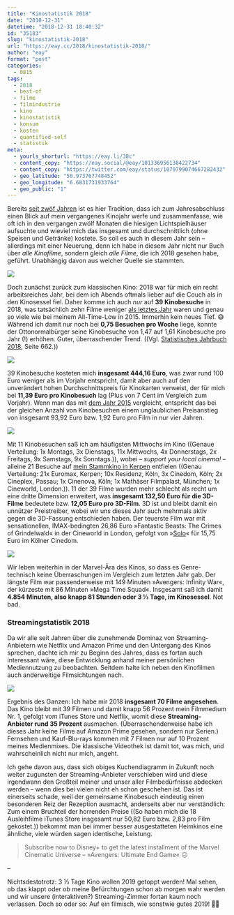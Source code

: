 ```yaml
---
title: "Kinostatistik 2018"
date: "2018-12-31"
datetime: "2018-12-31 18:40:32"
id: "35183"
slug: "kinostatistik-2018"
url: "https://eay.cc/2018/kinostatistik-2018/"
author: "eay"
format: "post"
categories:
  - 0815
tags:
  - 2018
  - best-of
  - filme
  - filmindustrie
  - kino
  - kinostatistik
  - konsum
  - kosten
  - quantified-self
  - statistik
meta:
  - yourls_shorturl: "https://eay.li/38c"
  - content_copy: "https://eay.social/@eay/101336956138422734"
  - content_copy: "https://twitter.com/eay/status/1079799074667282432"
  - geo_latitude: "50.973767748452"
  - geo_longitude: "6.6831731933764"
  - geo_public: "1"
---
```


Bereits [seit zwöf Jahren](https://eay.cc/tag/kinostatistik/) ist es hier Tradition, dass ich zum Jahresabschluss einen Blick auf mein vergangenes Kinojahr werfe und zusammenfasse, wie oft ich in den vergangen zwölf Monaten die hiesigen Lichtspielhäuser aufsuchte und wieviel mich das insgesamt und durchschnittlich (ohne Speisen und Getränke) kostete. So soll es auch in diesem Jahr sein – allerdings mit einer Neuerung, denn ich habe in diesem Jahr nicht nur Buch über _alle Kinofilme_, sondern gleich _alle Filme_, die ich 2018 gesehen habe, geführt. Unabhängig davon aus welcher Quelle sie stammten.

![](https://eay.cc/uploads/2018/kinostatistik2018_kinobesuche.png)

Doch zunächst zurück zum klassischen Kino: 2018 war für mich ein recht arbeitsreiches Jahr, bei dem ich Abends oftmals lieber auf die Couch als in den Kinosessel fiel. Daher komme ich auch _nur_ auf **39 Kinobesuche** in 2018, was tatsächlich zehn Filme weniger [als letztes Jahr](https://eay.cc/2017/kinostatistik-2017/) waren und genau so viele wie bei meinem All-Time-Low in 2015. Immerhin kein neues Tief. 😅 Während ich damit nur noch bei **0,75 Besuchen pro Woche** liege, konnte der Otto­normal­bürger seine Kinobesuche von 1,47 auf 1,61 Kinobesuche pro Jahr (!) erhöhen. Guter, überraschender Trend. ((Vgl. [Statistisches Jahrbuch 2018](https://www.destatis.de/DE/Publikationen/StatistischesJahrbuch/StatistischesJahrbuch.html), Seite 662.))

![](https://eay.cc/uploads/2018/kinostatistik2018_gesamtkosten.png)

39 Kinobesuche kosteten mich **insgesamt 444,16 Euro**, was zwar rund 100 Euro weniger als im Vorjahr entspricht, damit aber auch auf den unverändert hohen Durchschnittspreis für Kinokarten verweist, der für mich bei **11,39 Euro pro Kinobesuch** lag (Plus von 7 Cent im Vergleich zum Vorjahr). Wenn man das mit [dem Jahr 2015](https://eay.cc/2015/kinostatistik-2015/) vergleicht, entspricht das bei der gleichen Anzahl von Kino­besuchen einem unglaublichen Preisanstieg von insgesamt 93,92 Euro bzw. 1,92 Euro pro Film in nur vier Jahren.

![](https://eay.cc/uploads/2018/kinostatistik2018_durchschnittskosten.png)

Mit 11 Kinobesuchen saß ich am häufigsten Mittwochs im Kino ((Genaue Verteilung: 1x Montags, 3x Dienstags, 11x Mittwochs, 4x Donnerstags, 2x Freitags, 9x Samstags, 9x Sonntags.)), wobei – _support your local cinema!_ – alleine 21 Besuche auf [mein Stammkino in Kerpen](http://www.euromax-cinemas.de/) entfielen ((Genau Verteilung: 21x Euromax, Kerpen; 10x Residenz, Köln, 3x Cinedom, Köln; 2x Cineplex, Passau; 1x Cinenova, Köln; 1x Mathäser Filmpalast, München; 1x Cineworld, London.)). 11 der 39 Filme wurden mehr schlecht als recht um eine dritte Dimension erweitert, was **insgesamt 132,50 Euro für die 3D-Filme** bedeutete bzw. **12,05 Euro pro 3D-Film**. 3D ist und bleibt damit ein unnützer Preistreiber, wobei wir uns dieses Jahr auch mehrmals aktiv gegen die 3D-Fassung entschieden haben. Der teuerste Film war mit sensationellen, IMAX-bedingten 26,86 Euro »Fantastic Beasts: The Crimes of Grindelwald« in der Cineworld in London, gefolgt von »[Solo](https://eay.cc/2018/solo-a-star-wars-story-2018/)« für 15,75 Euro im Kölner Cinedom.

![](https://eay.cc/uploads/2018/kinostatistik2018_genres.png)

Wir leben weiterhin in der Marvel-Ära des Kinos, so dass es Genre-technisch keine Überraschungen im Vergleich zum letzten Jahr gab. Der längste Film war passenderweise mit 149 Minuten »Avengers: Infinity War«, der kürzeste mit 86 Minuten »Mega Time Squad«. Insgesamt saß ich damit **4.854 Minuten, also knapp 81 Stunden oder 3 ⅓ Tage, im Kinosessel**. Not bad.

### Streamingstatistik 2018

Da wir alle seit Jahren über die zunehmende Dominaz von Streaming-Anbietern wie Netflix und Amazon Prime und den Untergang des Kinos sprechen, dachte ich mir zu Beginn des Jahres, dass es fortan auch interessant wäre, diese Entwicklung anhand meiner persönlichen Mediennutzung zu beobachten. Seit­dem halte ich neben den Kinofilmen auch anderweitige Filmsichtungen nach.

![](https://eay.cc/uploads/2018/kinostatistik2018_medien.png)

Ergebnis des Ganzen: Ich habe mir 2018 **insgesamt 70 Filme angesehen**. Das Kino bleibt mit 39 Filmen und damit knapp 56 Prozent mein Filmmedium Nr. 1, gefolgt vom iTunes Store und Netflix, womit diese **Streaming-Anbieter rund 35 Prozent** ausmachen. (Überraschenderweise habe ich dieses Jahr keine Filme auf Amazon Prime gesehen, sondern nur Serien.) Fernsehen und Kauf-Blu-rays kommen mit 7 Filmen nur auf 10 Prozent meines Medienmixes. Die klassische Videothek ist damit tot, was mich, und wahrscheinlich nicht nur mich, angeht.

Ich gehe davon aus, dass sich obiges Kuchendiagramm in Zukunft noch weiter zugunsten der Streaming-Anbieter verschieben wird und diese irgendwann den Großteil meiner und unser aller Filmbedürfnisse abdecken werden – wenn dies bei vielen nicht eh schon geschehen ist. Das ist einerseits schade, weil der gemeinsame Kinobesuch eindeutig einen besonderen Reiz der Rezeption ausmacht, anderseits aber nur verständlich: Zum einem Bruch­teil der horrenden Preise ((So haben mich die 18 Ausleihfilme iTunes Store insgesamt nur 50,82 Euro bzw. 2,83 pro Film gekostet.)) bekommt man bei immer besser ausge­statteten Heimkinos eine ähnliche, viele würden sagen identische, Leistung.

> Subscribe now to Disney+ to get the latest installment of the Marvel Cinematic Universe – »Avengers: Ultimate End Game« 😖

–

Nichtsdestotrotz: 3 ⅓ Tage Kino wollen 2019 getoppt werden! Mal sehen, ob das klappt oder ob meine Befürchtungen schon ab morgen wahr werden und wir unsere (interaktiven?) Streaming-Zimmer fortan kaum noch verlassen. Doch so oder so: Auf ein filmisch, wie sonstwie gutes 2019! 🤘🏻
